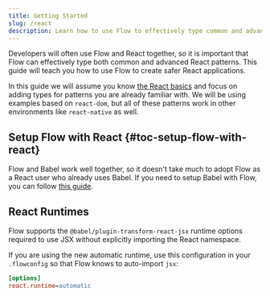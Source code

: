 ```yaml
---
title: Getting Started
slug: /react
description: Learn how to use Flow to effectively type common and advanced React patterns.
---
```


Developers will often use Flow and React together, so it is important that Flow
can effectively type both common and advanced React patterns. This guide will
teach you how to use Flow to create safer React applications.

In this guide we will assume you know [the React basics](https://react.dev/learn) and focus on adding
types for patterns you are already familiar with. We will be using examples
based on `react-dom`, but all of these patterns work in other environments
like `react-native` as well.

## Setup Flow with React {#toc-setup-flow-with-react}

Flow and Babel work well together, so it doesn't take much to adopt Flow as a
React user who already uses Babel. If you need to setup Babel with Flow, you can
follow [this guide](../tools/babel/).

## React Runtimes

Flow supports the `@babel/plugin-transform-react-jsx` runtime options required
to use JSX without explicitly importing the React namespace.

If you are using the new automatic runtime, use this configuration in your `.flowconfig` so
that Flow knows to auto-import `jsx`:

```ini
[options]
react.runtime=automatic
```
